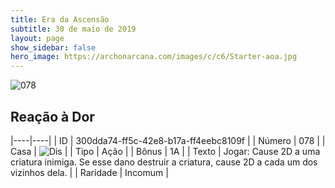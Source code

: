 ```yaml
---
title: Era da Ascensão
subtitle: 30 de maio de 2019
layout: page
show_sidebar: false
hero_image: https://archonarcana.com/images/c/c6/Starter-aoa.jpg
---
```


![078](https://cdn.keyforgegame.com/media/card_front/pt/435_078_VRG6FX4GQH3F_pt.png)

## Reação à Dor

|----|----|
| ID | 300dda74-ff5c-42e8-b17a-ff4eebc8109f |
| Número | 078 |
| Casa | ![Dis](https://archonarcana.com/images/thumb/e/e8/Dis.png/22px-Dis.png "Dis") |
| Tipo | Ação |
| Bônus | 1A |
| Texto | Jogar: Cause 2D a uma criatura inimiga. Se esse dano destruir a criatura, cause 2D a cada um dos vizinhos dela. |
| Raridade | Incomum |
